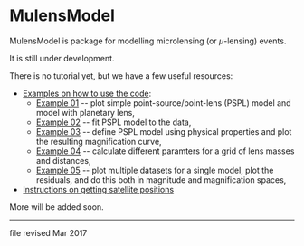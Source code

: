# MulensModel

MulensModel is package for modelling microlensing (or $\mu$-lensing) events.

It is still under development. 

There is no tutorial yet, but we have a few useful resources:

* [Examples on how to use the code](examples/):
  * [Example 01](examples/example_01_models.py) -- plot simple point-source/point-lens (PSPL) model and model with planetary lens,
  * [Example 02](examples/example_02_fitting.py) -- fit PSPL model to the data,
  * [Example 03](examples/example_03_mulenssystem.py) -- define PSPL model using physical properties and plot the resulting magnification curve,
  * [Example 04](examples/example_04_einsteinring.py) -- calculate different paramters for a grid of lens masses and distances,
  * [Example 05](examples/example_05_MB08310.py) -- plot multiple datasets for a single model, plot the residuals, and do this both in magnitude and magnification spaces,
* [Instructions on getting satellite positions](documents/Horizons_manual.md)

More will be added soon.

---

file revised Mar 2017

